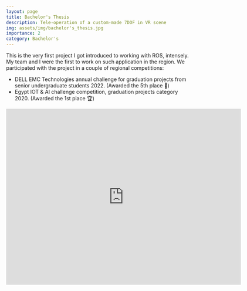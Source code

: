 ```yaml
---
layout: page
title: Bachelor's Thesis
description: Tele-operation of a custom-made 7DOF in VR scene
img: assets/img/bachelor's_thesis.jpg
importance: 2
category: Bachelor's
---
```


This is the very first project I got introduced to working with ROS, intensely. My team and I were the first to work on such application in the region. We participated with the project in a couple of regional competitions: 

> 
* DELL EMC Technologies annual challenge for graduation projects from senior undergraduate students 2022. (Awarded the 5th place :dart:)
* Egypt IOT & AI challenge competition, graduation projects category 2020. (Awarded the 1st place :trophy:)


<p align="center">
<iframe
    width="640"
    height="480"
    src="https://www.youtube.com/embed/oxwMDySRGDk"
    frameborder="0"
    allow="autoplay; encrypted-media"
    allowfullscreen
>
</iframe>
</p>

